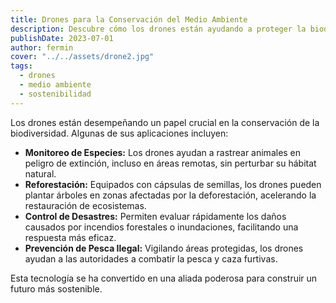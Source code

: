 ```yaml
---
title: Drones para la Conservación del Medio Ambiente
description: Descubre cómo los drones están ayudando a proteger la biodiversidad del planeta.
publishDate: 2023-07-01
author: fermin
cover: "../../assets/drone2.jpg"
tags:
  - drones
  - medio ambiente
  - sostenibilidad
---
```


Los drones están desempeñando un papel crucial en la conservación de la biodiversidad. Algunas de sus aplicaciones incluyen:

- **Monitoreo de Especies:** Los drones ayudan a rastrear animales en peligro de extinción, incluso en áreas remotas, sin perturbar su hábitat natural.
- **Reforestación:** Equipados con cápsulas de semillas, los drones pueden plantar árboles en zonas afectadas por la deforestación, acelerando la restauración de ecosistemas.
- **Control de Desastres:** Permiten evaluar rápidamente los daños causados por incendios forestales o inundaciones, facilitando una respuesta más eficaz.
- **Prevención de Pesca Ilegal:** Vigilando áreas protegidas, los drones ayudan a las autoridades a combatir la pesca y caza furtivas.

Esta tecnología se ha convertido en una aliada poderosa para construir un futuro más sostenible.
